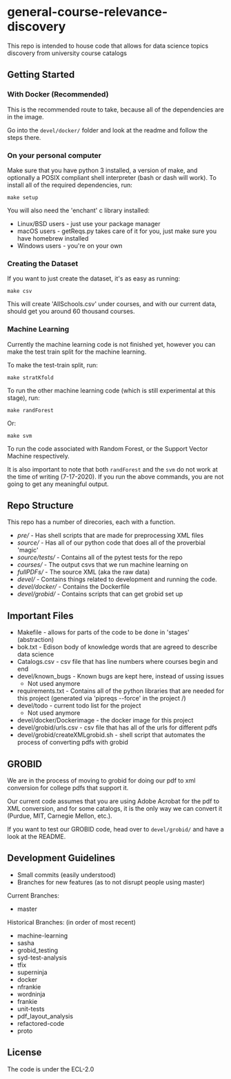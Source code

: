 # general-course-relevance-discovery

This repo is intended to house code that allows for data science topics discovery from university course catalogs

## Getting Started

### With Docker (Recommended)

This is the recommended route to take, because all of the dependencies are in the image.

Go into the `devel/docker/` folder and look at the readme and follow the steps there.

### On your personal computer

Make sure that you have python 3 installed, a version of make, and optionally a POSIX compliant shell interpreter (bash or dash will work).
To install all of the required dependencies, run:
```
make setup
```

You will also need the 'enchant' c library installed:
* Linux/BSD users - just use your package manager
* macOS users - getReqs.py takes care of it for you, just make sure you have homebrew installed
* Windows users - you're on your own

### Creating the Dataset

If you want to just create the dataset, it's as easy as running:
```
make csv
```
This will create 'AllSchools.csv' under courses, and with our current data, should get you around 60 thousand courses.

### Machine Learning

Currently the machine learning code is not finished yet, however you can make the test train split for the machine learning.

To make the test-train split, run:
```
make stratKfold
```

To run the other machine learning code (which is still experimental at this stage), run:
```
make randForest
```
Or:
```
make svm
```

To run the code associated with Random Forest, or the Support Vector Machine respectively.

It is also important to note that both `randForest` and the `svm` do not work at the time of
writing (7-17-2020). If you run the above commands, you are not going to get any meaningful
output.

## Repo Structure

This repo has a number of direcories, each with a function.
* *pre/* - Has shell scripts that are made for preprocessing XML files
* *source/* - Has all of our python code that does all of the proverbial 'magic'
* *source/tests/* - Contains all of the pytest tests for the repo
* *courses/* - The output csvs that we run machine learning on
* *fullPDFs/* - The source XML (aka the raw data)
* *devel/* - Contains things related to development and running the code.
* *devel/docker/* - Contains the Dockerfile
* *devel/grobid/* - Contains scripts that can get grobid set up

## Important Files

* Makefile - allows for parts of the code to be done in 'stages' (abstraction)
* bok.txt - Edison body of knowledge words that are agreed to describe data science
* Catalogs.csv - csv file that has line numbers where courses begin and end
* devel/known\_bugs - Known bugs are kept here, instead of ussing issues
	* Not used anymore
* requirements.txt - Contains all of the python libraries that are needed for this project (generated via 'pipreqs --force' in the project /)
* devel/todo - current todo list for the project
	* Not used anymore
* devel/docker/Dockerimage - the docker image for this project
* devel/grobid/urls.csv - csv file that has all of the urls for different pdfs
* devel/grobid/createXMLgrobid.sh - shell script that automates the process of converting pdfs with grobid

## GROBID

We are in the process of moving to grobid for doing our pdf to xml conversion for college pdfs that support it.

Our current code assumes that you are using Adobe Acrobat for the pdf to XML conversion, and for some catalogs, it is the only way we can convert it (Purdue, MIT, Carnegie Mellon, etc.).

If you want to test our GROBID code, head over to `devel/grobid/` and have a look at the README.

## Development Guidelines

* Small commits (easily understood)
* Branches for new features (as to not disrupt people using master)

Current Branches:
* master

Historical Branches: (in order of most recent)
* machine-learning
* sasha
* grobid_testing
* syd-test-analysis
* tfix
* superninja
* docker
* nfrankie
* wordninja
* frankie
* unit-tests
* pdf\_layout\_analysis
* refactored-code
* proto

## License

The code is under the ECL-2.0
